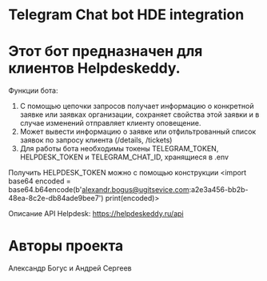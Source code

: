 # Telegram Chat bot HDE integration 

# Этот бот предназначен для клиентов Helpdeskeddy. 
Функции бота: 
1. С помощью цепочки запросов получает информацию о конкретной заявке или заявках организации, сохраняет свойства этой заявки и в случае изменений отправляет клиенту оповещение.
2. Может вывести информацию о заявке или отфильтрованный список заявок по запросу клиента (/details, /tickets)
3. Для работы бота необходимы токены TELEGRAM_TOKEN, HELPDESK_TOKEN и TELEGRAM_CHAT_ID, хранящиеся в .env 

Получить HELPDESK_TOKEN можно с помощью конструкции
<import base64
encoded = base64.b64encode(b'alexandr.bogus@ugitsevice.com:a2e3a456-bb2b-48ea-8c2e-db84ade9bee7')
print(encoded)>

Описание API Helpdesk: https://helpdeskeddy.ru/api

# Авторы проекта
Александр Богус и Андрей Сергеев
